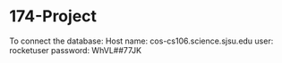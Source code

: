 ﻿# 174-Project
 
 To connect the database:
Host name: cos-cs106.science.sjsu.edu
user: rocketuser
password: WhVL##77JK 
